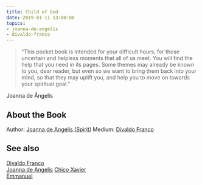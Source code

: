 ```yaml
---
title: Child of God
date: 2019-01-11 13:00:00
topics: 
- joanna-de-angelis
- divaldo-franco
---
```


> "This pocket book is intended for your difficult hours; for those uncertain
> and helpless moments that all of us meet. You will find the help that you need
> in its pages. Some themes may already be known to you, dear reader, but even
> so we want to bring them back into your mind, so that they may uplift you, and
> help you to move on towards your spiritual goal."

Joanna de Ângelis

## About the Book
Author: [Joanna de Angelis (Spirit)](/bio/joanna-de-angelis)
Medium: [Divaldo Franco](/bio/divaldo-franco)  

## See also
[Divaldo Franco](/bio/divaldo-franco)  
[Joanna de Angelis](/bio/joanna-de-angelis)
[Chico Xavier](/bio/chico-xavier)  
[Emmanuel](/bio/emmanuel)  

